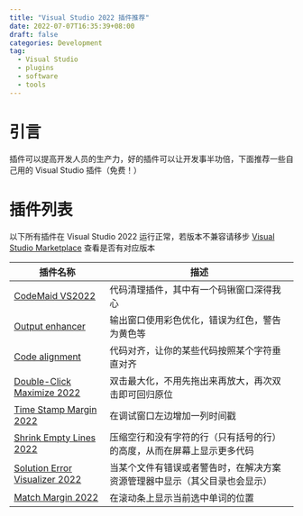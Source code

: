 ```yaml
---
title: "Visual Studio 2022 插件推荐"
date: 2022-07-07T16:35:39+08:00
draft: false
categories: Development
tag:
  - Visual Studio
  - plugins
  - software
  - tools
---
```


# 引言

插件可以提高开发人员的生产力，好的插件可以让开发事半功倍，下面推荐一些自己用的 Visual Studio 插件（免费！）

# 插件列表

以下所有插件在 Visual Studio 2022 运行正常，若版本不兼容请移步 [Visual Studio Marketplace](https://marketplace.visualstudio.com) 查看是否有对应版本

| 插件名称                                                                                                                                   | 描述                                                                       |
| ------------------------------------------------------------------------------------------------------------------------------------------ | -------------------------------------------------------------------------- |
| [CodeMaid VS2022](https://marketplace.visualstudio.com/items?itemName=SteveCadwallader.CodeMaidVS2022)                                     | 代码清理插件，其中有一个码锹窗口深得我心                                   |
| [Output enhancer](https://marketplace.visualstudio.com/items?itemName=NikolayBalakin.Outputenhancer)                                       | 输出窗口使用彩色优化，错误为红色，警告为黄色等                             |
| [Code alignment](https://marketplace.visualstudio.com/items?itemName=cpmcgrath.Codealignment)                                              | 代码对齐，让你的某些代码按照某个字符垂直对齐                               |
| [Double-Click Maximize 2022](https://marketplace.visualstudio.com/items?itemName=VisualStudioPlatformTeam.Double-ClickMaximize2022)        | 双击最大化，不用先拖出来再放大，再次双击即可回归原位                       |
| [Time Stamp Margin 2022](https://marketplace.visualstudio.com/items?itemName=VisualStudioPlatformTeam.TimeStampMargin2022)                 | 在调试窗口左边增加一列时间戳                                               |
| [Shrink Empty Lines 2022](https://marketplace.visualstudio.com/items?itemName=VisualStudioPlatformTeam.SyntacticLineCompression2022)       | 压缩空行和没有字符的行（只有括号的行）的高度，从而在屏幕上显示更多代码     |
| [Solution Error Visualizer 2022](https://marketplace.visualstudio.com/items?itemName=VisualStudioPlatformTeam.SolutionErrorVisualizer2022) | 当某个文件有错误或者警告时，在解决方案资源管理器中显示（其父目录也会显示） |
| [Match Margin 2022](https://marketplace.visualstudio.com/items?itemName=VisualStudioPlatformTeam.MatchMargin2022)                          | 在滚动条上显示当前选中单词的位置                                           |
